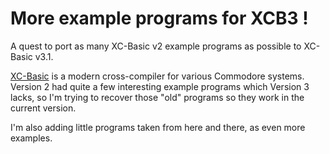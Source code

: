 # More example programs for XCB3 !
A quest to port as many XC-Basic v2 example programs as possible to XC-Basic v3.1.

[XC-Basic](https://xc-basic.net/) is a modern cross-compiler for various Commodore systems. Version 2 had quite a few interesting example programs which Version 3 lacks, so I'm trying to recover those "old" programs so they work in the current version.

I'm also adding little programs taken from here and there, as even more examples.
